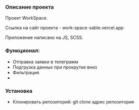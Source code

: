 ### Описание проекта

Проект WorkSpace.

Ссылка на сайт проекта - work-space-sable.vercel.app

Приложение написано на JS, SCSS.


### Функционал: 

  - Отправка заявки в телеграмм
  -	Подгрузка данных при прокрутке вниз
  -	Фильтрация
  -
### Установка
  - Клонировать репозиторий: git clone адрес репозитория

